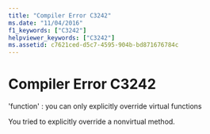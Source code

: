 ```yaml
---
title: "Compiler Error C3242"
ms.date: "11/04/2016"
f1_keywords: ["C3242"]
helpviewer_keywords: ["C3242"]
ms.assetid: c7621ced-d5c7-4595-904b-bd871676784c
---
```

# Compiler Error C3242

'function' : you can only explicitly override virtual functions

You tried to explicitly override a nonvirtual method.
